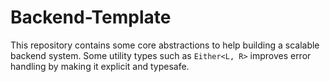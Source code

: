 # Backend-Template

This repository contains some core abstractions to help building a scalable backend system. Some utility types such as `Either<L, R>` improves error handling by making it explicit and typesafe.
